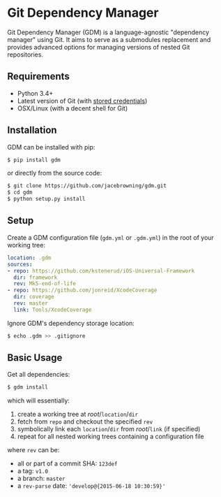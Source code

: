 # Git Dependency Manager

Git Dependency Manager (GDM) is a language-agnostic "dependency manager" using Git. It aims to serve as a submodules replacement and provides advanced options for managing versions of nested Git repositories.

## Requirements

* Python 3.4+
* Latest version of Git (with [stored credentials](http://stackoverflow.com/questions/7773181))
* OSX/Linux (with a decent shell for Git)

## Installation

GDM can be installed with pip:

```sh
$ pip install gdm
```

or directly from the source code:

```sh
$ git clone https://github.com/jacebrowning/gdm.git
$ cd gdm
$ python setup.py install
```

## Setup

Create a GDM configuration file (`gdm.yml` or `.gdm.yml`) in the root of your working tree:

```yaml
location: .gdm
sources:
- repo: https://github.com/kstenerud/iOS-Universal-Framework
  dir: framework
  rev: Mk5-end-of-life
- repo: https://github.com/jonreid/XcodeCoverage
  dir: coverage
  rev: master
  link: Tools/XcodeCoverage
```

Ignore GDM's dependency storage location:

```sh
$ echo .gdm >> .gitignore
```

Basic Usage
-----------

Get all dependencies:

```sh
$ gdm install
```

which will essentially:

1. create a working tree at _root_/`location`/`dir`
2. fetch from `repo` and checkout the specified `rev`
3. symbolically link each `location`/`dir` from _root_/`link` (if specified)
4. repeat for all nested working trees containing a configuration file

where `rev` can be:

* all or part of a commit SHA: `123def`
* a tag: `v1.0`
* a branch: `master`
* a `rev-parse` date: `'develop@{2015-06-18 10:30:59}'`
